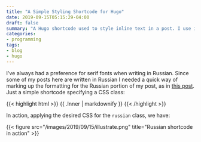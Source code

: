 ```yaml
---
title: "A Simple Styling Shortcode for Hugo"
date: 2019-09-15T05:15:29-04:00
draft: false
summary: "A Hugo shortcode used to style inline text in a post. I use it here to style Russian text in my posts."
categories:
- programming
tags:
- blog
- hugo
---
```

I've always had a preference for serif fonts when writing in Russian. Since some of my posts here are written in Russian I needed a quick way of marking up the formatting for the Russian portion of my post, as in [this post](/2019/09/13/russian-tk-constructions/). Just a simple shortcode specifying a CSS class:

{{< highlight html >}}
<span class="russian">{{ .Inner | markdownify }}</span>
{{< /highlight >}}

In action, applying the desired CSS for the `russian` class, we have:

{{< figure src="/images/2019/09/15/illustrate.png" title="Russian shortcode in action" >}}